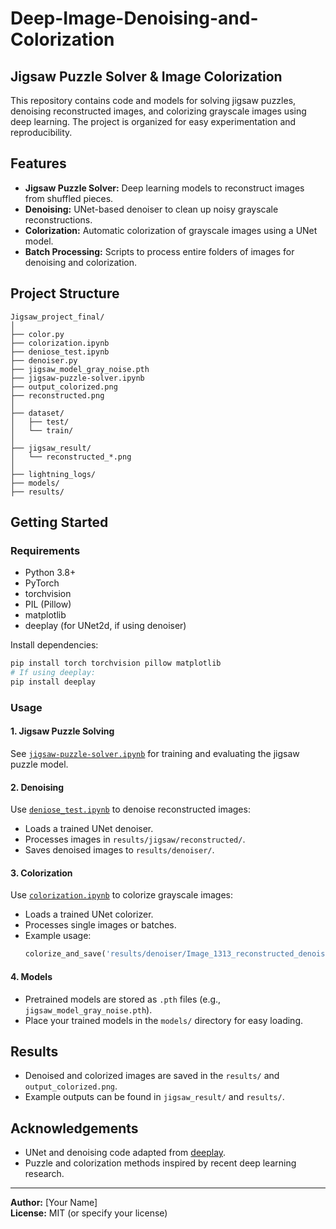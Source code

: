 # Deep-Image-Denoising-and-Colorization
## Jigsaw Puzzle Solver & Image Colorization

This repository contains code and models for solving jigsaw puzzles, denoising reconstructed images, and colorizing grayscale images using deep learning. The project is organized for easy experimentation and reproducibility.

## Features

- **Jigsaw Puzzle Solver:** Deep learning models to reconstruct images from shuffled pieces.
- **Denoising:** UNet-based denoiser to clean up noisy grayscale reconstructions.
- **Colorization:** Automatic colorization of grayscale images using a UNet model.
- **Batch Processing:** Scripts to process entire folders of images for denoising and colorization.

## Project Structure

```
Jigsaw_project_final/
│
├── color.py
├── colorization.ipynb
├── deniose_test.ipynb
├── denoiser.py
├── jigsaw_model_gray_noise.pth
├── jigsaw-puzzle-solver.ipynb
├── output_colorized.png
├── reconstructed.png
│
├── dataset/
│   ├── test/
│   └── train/
│
├── jigsaw_result/
│   └── reconstructed_*.png
│
├── lightning_logs/
├── models/
├── results/
```

## Getting Started

### Requirements

- Python 3.8+
- PyTorch
- torchvision
- PIL (Pillow)
- matplotlib
- deeplay (for UNet2d, if using denoiser)

Install dependencies:
```sh
pip install torch torchvision pillow matplotlib
# If using deeplay:
pip install deeplay
```

### Usage

#### 1. Jigsaw Puzzle Solving

See [`jigsaw-puzzle-solver.ipynb`](jigsaw-puzzle-solver.ipynb) for training and evaluating the jigsaw puzzle model.

#### 2. Denoising

Use [`deniose_test.ipynb`](deniose_test.ipynb) to denoise reconstructed images:

- Loads a trained UNet denoiser.
- Processes images in `results/jigsaw/reconstructed/`.
- Saves denoised images to `results/denoiser/`.

#### 3. Colorization

Use [`colorization.ipynb`](colorization.ipynb) to colorize grayscale images:

- Loads a trained UNet colorizer.
- Processes single images or batches.
- Example usage:
    ```python
    colorize_and_save('results/denoiser/Image_1313_reconstructed_denoised.png', 'output_colorized.png')
    ```

#### 4. Models

- Pretrained models are stored as `.pth` files (e.g., `jigsaw_model_gray_noise.pth`).
- Place your trained models in the `models/` directory for easy loading.

## Results

- Denoised and colorized images are saved in the `results/` and `output_colorized.png`.
- Example outputs can be found in `jigsaw_result/` and `results/`.

## Acknowledgements

- UNet and denoising code adapted from [deeplay](https://github.com/DeepTrackAI/deeplay).
- Puzzle and colorization methods inspired by recent deep learning research.

---

**Author:** [Your Name]  
**License:** MIT (or specify your license)
